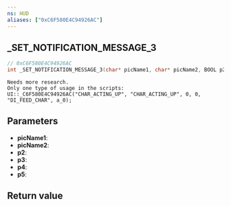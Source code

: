```yaml
---
ns: HUD
aliases: ["0xC6F580E4C94926AC"]
---
```

## _SET_NOTIFICATION_MESSAGE_3

```c
// 0xC6F580E4C94926AC
int _SET_NOTIFICATION_MESSAGE_3(char* picName1, char* picName2, BOOL p2, Any p3, char* p4, char* p5);
```

```
Needs more research.  
Only one type of usage in the scripts:  
UI::_C6F580E4C94926AC("CHAR_ACTING_UP", "CHAR_ACTING_UP", 0, 0, "DI_FEED_CHAR", a_0);  
```

## Parameters
* **picName1**: 
* **picName2**: 
* **p2**: 
* **p3**: 
* **p4**: 
* **p5**: 

## Return value
